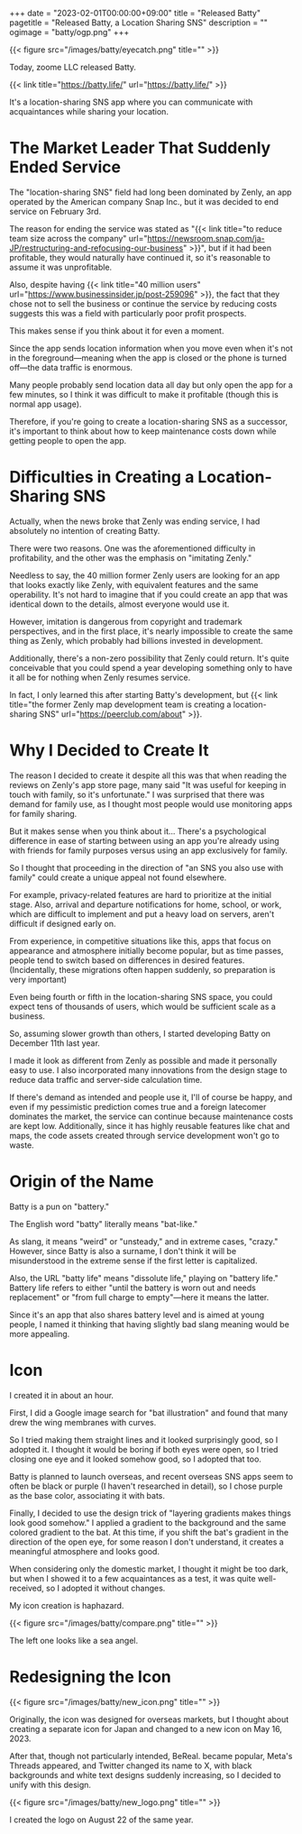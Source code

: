 +++
date = "2023-02-01T00:00:00+09:00"
title = "Released Batty"
pagetitle = "Released Batty, a Location Sharing SNS"
description = ""
ogimage = "batty/ogp.png"
+++

{{< figure src="/images/batty/eyecatch.png" title="" >}}

Today, zoome LLC released Batty.

{{< link title="https://batty.life/" url="https://batty.life/" >}}

It's a location-sharing SNS app where you can communicate with acquaintances while sharing your location.

# The Market Leader That Suddenly Ended Service

The "location-sharing SNS" field had long been dominated by Zenly, an app operated by the American company Snap Inc., but it was decided to end service on February 3rd.

The reason for ending the service was stated as "{{< link title="to reduce team size across the company" url="https://newsroom.snap.com/ja-JP/restructuring-and-refocusing-our-business" >}}", but if it had been profitable, they would naturally have continued it, so it's reasonable to assume it was unprofitable.

Also, despite having {{< link title="40 million users" url="https://www.businessinsider.jp/post-259096" >}}, the fact that they chose not to sell the business or continue the service by reducing costs suggests this was a field with particularly poor profit prospects.

This makes sense if you think about it for even a moment.

Since the app sends location information when you move even when it's not in the foreground—meaning when the app is closed or the phone is turned off—the data traffic is enormous.

Many people probably send location data all day but only open the app for a few minutes, so I think it was difficult to make it profitable (though this is normal app usage).

Therefore, if you're going to create a location-sharing SNS as a successor, it's important to think about how to keep maintenance costs down while getting people to open the app.

# Difficulties in Creating a Location-Sharing SNS

Actually, when the news broke that Zenly was ending service, I had absolutely no intention of creating Batty.

There were two reasons. One was the aforementioned difficulty in profitability, and the other was the emphasis on "imitating Zenly."

Needless to say, the 40 million former Zenly users are looking for an app that looks exactly like Zenly, with equivalent features and the same operability.
It's not hard to imagine that if you could create an app that was identical down to the details, almost everyone would use it.

However, imitation is dangerous from copyright and trademark perspectives, and in the first place, it's nearly impossible to create the same thing as Zenly, which probably had billions invested in development.

Additionally, there's a non-zero possibility that Zenly could return.
It's quite conceivable that you could spend a year developing something only to have it all be for nothing when Zenly resumes service.

In fact, I only learned this after starting Batty's development, but {{< link title="the former Zenly map development team is creating a location-sharing SNS" url="https://peerclub.com/about" >}}.

# Why I Decided to Create It

The reason I decided to create it despite all this was that when reading the reviews on Zenly's app store page, many said "It was useful for keeping in touch with family, so it's unfortunate."
I was surprised that there was demand for family use, as I thought most people would use monitoring apps for family sharing.

But it makes sense when you think about it...
There's a psychological difference in ease of starting between using an app you're already using with friends for family purposes versus using an app exclusively for family.

So I thought that proceeding in the direction of "an SNS you also use with family" could create a unique appeal not found elsewhere.

For example, privacy-related features are hard to prioritize at the initial stage.
Also, arrival and departure notifications for home, school, or work, which are difficult to implement and put a heavy load on servers, aren't difficult if designed early on.

From experience, in competitive situations like this, apps that focus on appearance and atmosphere initially become popular, but as time passes, people tend to switch based on differences in desired features.
(Incidentally, these migrations often happen suddenly, so preparation is very important)

Even being fourth or fifth in the location-sharing SNS space, you could expect tens of thousands of users, which would be sufficient scale as a business.

So, assuming slower growth than others, I started developing Batty on December 11th last year.

I made it look as different from Zenly as possible and made it personally easy to use.
I also incorporated many innovations from the design stage to reduce data traffic and server-side calculation time.

If there's demand as intended and people use it, I'll of course be happy, and even if my pessimistic prediction comes true and a foreign latecomer dominates the market, the service can continue because maintenance costs are kept low.
Additionally, since it has highly reusable features like chat and maps, the code assets created through service development won't go to waste.

# Origin of the Name

Batty is a pun on "battery."

The English word "batty" literally means "bat-like."

As slang, it means "weird" or "unsteady," and in extreme cases, "crazy."
However, since Batty is also a surname, I don't think it will be misunderstood in the extreme sense if the first letter is capitalized.

Also, the URL "batty life" means "dissolute life," playing on "battery life."
Battery life refers to either "until the battery is worn out and needs replacement" or "from full charge to empty"—here it means the latter.

Since it's an app that also shares battery level and is aimed at young people, I named it thinking that having slightly bad slang meaning would be more appealing.

# Icon

I created it in about an hour.

First, I did a Google image search for "bat illustration" and found that many drew the wing membranes with curves.

So I tried making them straight lines and it looked surprisingly good, so I adopted it. I thought it would be boring if both eyes were open, so I tried closing one eye and it looked somehow good, so I adopted that too.

Batty is planned to launch overseas, and recent overseas SNS apps seem to often be black or purple (I haven't researched in detail), so I chose purple as the base color, associating it with bats.

Finally, I decided to use the design trick of "layering gradients makes things look good somehow."
I applied a gradient to the background and the same colored gradient to the bat.
At this time, if you shift the bat's gradient in the direction of the open eye, for some reason I don't understand, it creates a meaningful atmosphere and looks good.

When considering only the domestic market, I thought it might be too dark, but when I showed it to a few acquaintances as a test, it was quite well-received, so I adopted it without changes.

My icon creation is haphazard.

{{< figure src="/images/batty/compare.png" title="" >}}

The left one looks like a sea angel.

# Redesigning the Icon

{{< figure src="/images/batty/new_icon.png" title="" >}}

Originally, the icon was designed for overseas markets, but I thought about creating a separate icon for Japan and changed to a new icon on May 16, 2023.

After that, though not particularly intended, BeReal. became popular, Meta's Threads appeared, and Twitter changed its name to X, with black backgrounds and white text designs suddenly increasing, so I decided to unify with this design.

{{< figure src="/images/batty/new_logo.png" title="" >}}

I created the logo on August 22 of the same year.